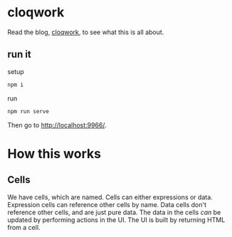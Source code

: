 # cloqwork

Read the blog, [cloqwork](http://cloqwork.tumblr.com/), to see what this is all about.

## run it

setup

```sh
npm i
```

run

```sh
npm run serve
```

Then go to [http://localhost:9966/](http://localhost:9966/).

# How this works

## Cells

We have cells, which are named. Cells can either expressions or data. Expression cells can reference other cells by name. Data cells don't reference other cells, and are just pure data. The data in the cells _can_ be updated by performing actions in the UI. The UI is built by returning HTML from a cell.
